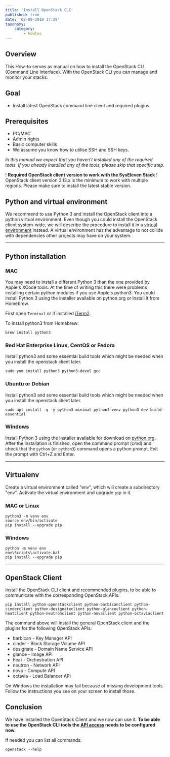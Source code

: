 ```yaml
---
title: 'Install OpenStack CLI'
published: true
date: '02-08-2018 17:29'
taxonomy:
    category:
        - howtos
---
```


## Overview

This How-to serves as manual on how to install the OpenStack CLI (Command Line Interface). With the OpenStack CLI you can manage and monitor your stacks.

## Goal

* Install latest OpenStack command line client and required plugins

## Prerequisites

* PC/MAC
* Admin rights
* Basic computer skills
* We assume you know how to utilise SSH and SSH keys.

*In this manual we expect that you haven't installed any of the required tools.
If you already installed any of the tools, please skip that specific step.*

! **Required OpenStack client version to work with the SysEleven Stack**
! OpenStack client version 3.13.x is the minimum to work with multiple regions. Please make sure to install the latest stable version.

## Python and virtual environment

We recommend to use Python 3 and install the OpenStack client into a python virtual environment.
Even though you could install the OpenStack client system-wide, we will describe the procedure to install it in a [virtual environment](https://docs.python.org/3/tutorial/venv.html) instead. A virtual environment has the advantage to not collide with dependencies other projects may have on your system.

---

## Python installation

### MAC

You may need to install a different Python 3 than the one provided by Apple's XCode tools. At the time of writing this there were problems installing certain python modules if you use Apple's python3. You could install Python 3 using the installer available on python.org or install it from Homebrew.

First open `Terminal` or if installed [iTerm2](https://www.iterm2.com/).

To install python3 from Homebrew:

```shell
brew install python3
```

### Red Hat Enterprise Linux, CentOS or Fedora

Install python3 and some essential build tools which might be needed when you install the openstack client later.

```shell
sudo yum install python3 python3-devel gcc
```

### Ubuntu or Debian

Install python3 and some essential build tools which might be needed when you install the openstack client later.

```shell
sudo apt install -q -y python3-minimal python3-venv python3-dev build-essential
```

### Windows

Install Python 3 using the installer available for download on [python.org](https://www.python.org/downloads/).
After the installation is finished, open the command prompt (cmd) and check that the `python` (or `python3`) command opens a python prompt. Exit the prompt with Ctrl+Z and Enter.

---

## Virtualenv

Create a virtual environment called "env", which will create a subdirectory "env". Activate the virtual environment and upgrade `pip` in it.

### MAC or Linux

```shell
python3 -m venv env
source env/bin/activate
pip install --upgrade pip
```

### Windows

```batch
python -m venv env
env\Scripts\activate.bat
pip install --upgrade pip
```

---

## OpenStack Client

Install the OpenStack CLI client and recommended plugins, to be able to communicate with the corresponding OpenStack APIs:

```shell
pip install python-openstackclient python-barbicanclient python-cinderclient python-designateclient python-glanceclient python-heatclient python-neutronclient python-novaclient python-octaviaclient
```

The command above will install the general OpenStack client and the plugins for the following OpenStack APIs:

* barbican - Key Manager API
* cinder - Block Storage Volume API
* designate - Domain Name Service API
* glance - Image API
* heat - Orchestration API
* neutron - Network API
* nova - Compute API
* octavia - Load Balancer API

On Windows the installation may fail because of missing development tools. Follow the instructions you see on your screen to install those.

## Conclusion

We have installed the OpenStack Client and we now can use it.
**To be able to use the OpenStack CLI tools the [API access](../../02.Tutorials/02.api-access/docs.en.md) needs to be configured now.**

If needed you can list all commands:

```shell
openstack --help
```
